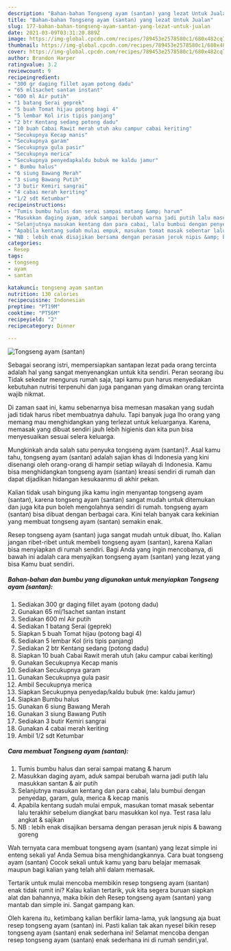 ```yaml
---
description: "Bahan-bahan Tongseng ayam (santan) yang lezat Untuk Jualan"
title: "Bahan-bahan Tongseng ayam (santan) yang lezat Untuk Jualan"
slug: 177-bahan-bahan-tongseng-ayam-santan-yang-lezat-untuk-jualan
date: 2021-03-09T03:31:20.889Z
image: https://img-global.cpcdn.com/recipes/789453e2578580c1/680x482cq70/tongseng-ayam-santan-foto-resep-utama.jpg
thumbnail: https://img-global.cpcdn.com/recipes/789453e2578580c1/680x482cq70/tongseng-ayam-santan-foto-resep-utama.jpg
cover: https://img-global.cpcdn.com/recipes/789453e2578580c1/680x482cq70/tongseng-ayam-santan-foto-resep-utama.jpg
author: Brandon Harper
ratingvalue: 3.2
reviewcount: 9
recipeingredient:
- "300 gr daging fillet ayam potong dadu"
- "65 ml1sachet santan instant"
- "600 ml Air putih"
- "1 batang Serai geprek"
- "5 buah Tomat hijau potong bagi 4"
- "5 lembar Kol iris tipis panjang"
- "2 btr Kentang sedang potong dadu"
- "10 buah Cabai Rawit merah utuh aku campur cabai keriting"
- "Secukupnya Kecap manis"
- "Secukupnya garam"
- "Secukupnya gula pasir"
- "Secukupnya merica"
- "Secukupnya penyedapkaldu bubuk me kaldu jamur"
- " Bumbu halus"
- "6 siung Bawang Merah"
- "3 siung Bawang Putih"
- "3 butir Kemiri sangrai"
- "4 cabai merah keriting"
- "1/2 sdt Ketumbar"
recipeinstructions:
- "Tumis bumbu halus dan serai sampai matang &amp; harum"
- "Masukkan daging ayam, aduk sampai berubah warna jadi putih lalu masukkan santan &amp; air putih"
- "Selanjutnya masukan kentang dan para cabai, lalu bumbui dengan penyedap, garam, gula, merica &amp; kecap manis"
- "Apabila kentang sudah mulai empuk, masukan tomat masak sebentar lalu terakhir sebelum diangkat baru masukkan kol nya. Test rasa lalu angkat &amp; sajikan"
- "NB : lebih enak disajikan bersama dengan perasan jeruk nipis &amp; bawang goreng"
categories:
- Resep
tags:
- tongseng
- ayam
- santan

katakunci: tongseng ayam santan 
nutrition: 130 calories
recipecuisine: Indonesian
preptime: "PT19M"
cooktime: "PT56M"
recipeyield: "2"
recipecategory: Dinner

---
```



![Tongseng ayam (santan)](https://img-global.cpcdn.com/recipes/789453e2578580c1/680x482cq70/tongseng-ayam-santan-foto-resep-utama.jpg)

Sebagai seorang istri, mempersiapkan santapan lezat pada orang tercinta adalah hal yang sangat menyenangkan untuk kita sendiri. Peran seorang ibu Tidak sekedar mengurus rumah saja, tapi kamu pun harus menyediakan kebutuhan nutrisi terpenuhi dan juga panganan yang dimakan orang tercinta wajib nikmat.

Di zaman  saat ini, kamu sebenarnya bisa memesan masakan yang sudah jadi tidak harus ribet membuatnya dahulu. Tapi banyak juga lho orang yang memang mau menghidangkan yang terlezat untuk keluarganya. Karena, memasak yang dibuat sendiri jauh lebih higienis dan kita pun bisa menyesuaikan sesuai selera keluarga. 



Mungkinkah anda salah satu penyuka tongseng ayam (santan)?. Asal kamu tahu, tongseng ayam (santan) adalah sajian khas di Indonesia yang kini disenangi oleh orang-orang di hampir setiap wilayah di Indonesia. Kamu bisa menghidangkan tongseng ayam (santan) kreasi sendiri di rumah dan dapat dijadikan hidangan kesukaanmu di akhir pekan.

Kalian tidak usah bingung jika kamu ingin menyantap tongseng ayam (santan), karena tongseng ayam (santan) sangat mudah untuk ditemukan dan juga kita pun boleh mengolahnya sendiri di rumah. tongseng ayam (santan) bisa dibuat dengan berbagai cara. Kini telah banyak cara kekinian yang membuat tongseng ayam (santan) semakin enak.

Resep tongseng ayam (santan) juga sangat mudah untuk dibuat, lho. Kalian jangan ribet-ribet untuk membeli tongseng ayam (santan), karena Kalian bisa menyiapkan di rumah sendiri. Bagi Anda yang ingin mencobanya, di bawah ini adalah cara menyajikan tongseng ayam (santan) yang lezat yang bisa Kamu buat sendiri.

<!--inarticleads1-->

##### Bahan-bahan dan bumbu yang digunakan untuk menyiapkan Tongseng ayam (santan):

1. Sediakan 300 gr daging fillet ayam (potong dadu)
1. Gunakan 65 ml/1sachet santan instant
1. Sediakan 600 ml Air putih
1. Sediakan 1 batang Serai (geprek)
1. Siapkan 5 buah Tomat hijau (potong bagi 4)
1. Sediakan 5 lembar Kol (iris tipis panjang)
1. Sediakan 2 btr Kentang sedang (potong dadu)
1. Siapkan 10 buah Cabai Rawit merah utuh (aku campur cabai keriting)
1. Gunakan Secukupnya Kecap manis
1. Sediakan Secukupnya garam
1. Gunakan Secukupnya gula pasir
1. Ambil Secukupnya merica
1. Siapkan Secukupnya penyedap/kaldu bubuk (me: kaldu jamur)
1. Siapkan  Bumbu halus
1. Gunakan 6 siung Bawang Merah
1. Gunakan 3 siung Bawang Putih
1. Sediakan 3 butir Kemiri sangrai
1. Gunakan 4 cabai merah keriting
1. Ambil 1/2 sdt Ketumbar




<!--inarticleads2-->

##### Cara membuat Tongseng ayam (santan):

1. Tumis bumbu halus dan serai sampai matang &amp; harum
1. Masukkan daging ayam, aduk sampai berubah warna jadi putih lalu masukkan santan &amp; air putih
1. Selanjutnya masukan kentang dan para cabai, lalu bumbui dengan penyedap, garam, gula, merica &amp; kecap manis
1. Apabila kentang sudah mulai empuk, masukan tomat masak sebentar lalu terakhir sebelum diangkat baru masukkan kol nya. Test rasa lalu angkat &amp; sajikan
1. NB : lebih enak disajikan bersama dengan perasan jeruk nipis &amp; bawang goreng




Wah ternyata cara membuat tongseng ayam (santan) yang lezat simple ini enteng sekali ya! Anda Semua bisa menghidangkannya. Cara buat tongseng ayam (santan) Cocok sekali untuk kamu yang baru belajar memasak maupun bagi kalian yang telah ahli dalam memasak.

Tertarik untuk mulai mencoba membikin resep tongseng ayam (santan) enak tidak rumit ini? Kalau kalian tertarik, yuk kita segera buruan siapkan alat dan bahannya, maka bikin deh Resep tongseng ayam (santan) yang mantab dan simple ini. Sangat gampang kan. 

Oleh karena itu, ketimbang kalian berfikir lama-lama, yuk langsung aja buat resep tongseng ayam (santan) ini. Pasti kalian tak akan nyesel bikin resep tongseng ayam (santan) enak sederhana ini! Selamat mencoba dengan resep tongseng ayam (santan) enak sederhana ini di rumah sendiri,ya!.

